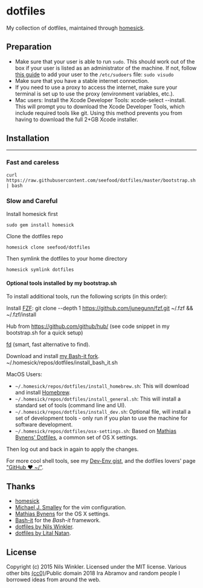dotfiles
========

My collection of dotfiles, maintained through [homesick](https://github.com/technicalpickles/homesick).

## Preparation

* Make sure that your user is able to run `sudo`. This should work out of the box if your user is listed as an administrator of the machine. If not, follow [this guide](http://osxdaily.com/2014/02/06/add-user-sudoers-file-mac/) to add your user to the `/etc/sudoers` file: `sudo visudo`
* Make sure that you have a stable internet connection.
* If you need to use a proxy to access the internet, make sure your terminal is set up to use the proxy (environment variables, etc.).
* Mac users: Install the Xcode Developer Tools: xcode-select --install. This will prompt you to download the Xcode Developer Tools, which include required tools like git. Using this method prevents you from having to download the full 2+GB Xcode installer.

## Installation
------------

### Fast and careless

    curl https://raw.githubusercontent.com/seefood/dotfiles/master/bootstrap.sh | bash

### Slow and Careful

Install homesick first

    sudo gem install homesick

Clone the dotfiles repo

    homesick clone seefood/dotfiles

Then symlink the dotfiles to your home directory

    homesick symlink dotfiles

#### Optional tools installed by my bootstrap.sh
To install additional tools, run the following scripts (in this order):

Install [FZF](https://github.com/junegunn/fzf):
    git clone --depth 1 https://github.com/junegunn/fzf.git ~/.fzf && ~/.fzf/install

Hub from https://github.com/github/hub/ (see code snippet in my bootstrap.sh for a quick setup)

[fd](https://github.com/sharkdp/fd) (smart, fast alternative to find).

Download and install [my Bash-it fork](https://github.com/nwinkler/bash-it).
    ~/.homesick/repos/dotfiles/install_bash_it.sh

MacOS Users:
* `~/.homesick/repos/dotfiles/install_homebrew.sh`: This will download and install [Homebrew](https://brew.sh).
* `~/.homesick/repos/dotfiles/install_general.sh`: This will install a standard set of tools (command line and UI).
* `~/.homesick/repos/dotfiles/install_dev.sh`: Optional file, will install a set of development tools - only run if you plan to use the machine for software development.
* `~/.homesick/repos/dotfiles/osx-settings.sh`: Based on [Mathias Bynens' Dotfiles](https://github.com/mathiasbynens/dotfiles), a common set of OS X settings.

Then log out and back in again to apply the changes.

For more cool shell tools, see my [Dev-Env gist](https://gist.github.com/seefood/d70672cccb551935827ece2554592f96), and the dotfiles lovers' page ["GitHub ❤ ~/"](https://dotfiles.github.io/).

Thanks
------

* [homesick](https://github.com/technicalpickles/homesick)
* [Michael J. Smalley](https://github.com/michaeljsmalley/dotfiles) for the _vim_ configuration.
* [Mathias Bynens](https://github.com/mathiasbynens/dotfiles) for the OS X settings.
* [Bash-it](https://github.com/bash-it/bash-it) for the _Bash-it_ framework.
* [dotfiles by Nils Winkler](https://github.com/nwinkler/dotfiles).
* [dotfiles by Lital Natan](https://github.com/smackware/bashprofile).

License
-------

Copyright (c) 2015 Nils Winkler. Licensed under the MIT license.
Various other bits [(cc0)](https://creativecommons.org/share-your-work/public-domain/cc0/)/Public domain 2018 Ira Abramov and random people I borrowed ideas from around the web.
